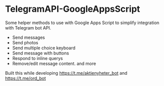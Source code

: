 # TelegramAPI-GoogleAppsScript
Some helper methods to use with Google Apps Script to simplify integration with Telegram bot API.
- Send messages
- Send photos
- Send multiple choice keyboard
- Send message with buttons
- Respond to inline querys
- Remove/edit message content.
and more

Built this while developing
https://t.me/aktienyheter_bot
and
https://t.me/ord_bot
